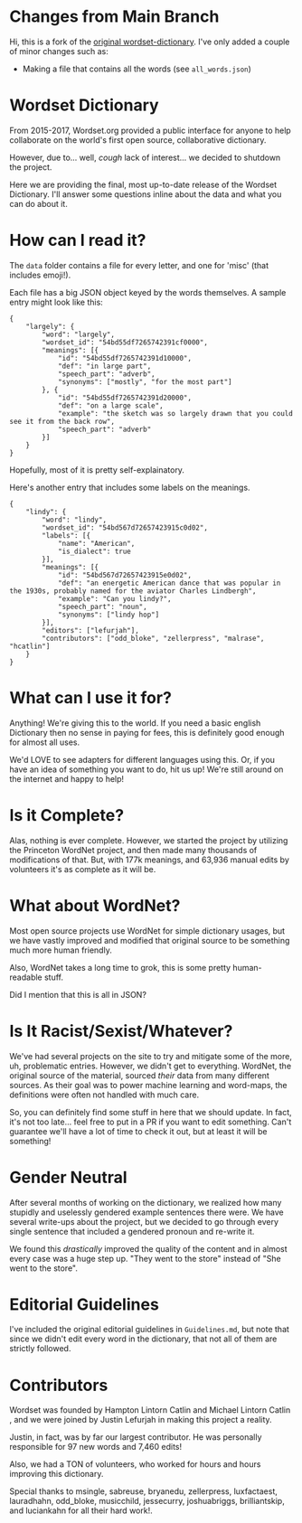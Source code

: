 # Changes from Main Branch
Hi, this is a fork of the [original wordset-dictionary](https://github.com/wordset/wordset-dictionary). I've only added a couple of minor changes such as:
- Making a file that contains all the words (see `all_words.json`)

Wordset Dictionary
==================

From 2015-2017, Wordset.org provided a public interface for anyone to help
collaborate on the world's first open source, collaborative dictionary.

However, due to... well, *cough* lack of interest... we decided to shutdown
the project.

Here we are providing the final, most up-to-date release of the Wordset
Dictionary. I'll answer some questions inline about the data and what you can
do about it.

How can I read it?
==================

The `data` folder contains a file for every letter, and one for 'misc' (that
includes emoji!).

Each file has a big JSON object keyed by the words themselves. A sample
entry might look like this:

```
{
    "largely": {
        "word": "largely",
        "wordset_id": "54bd55df7265742391cf0000",
        "meanings": [{
            "id": "54bd55df7265742391d10000",
            "def": "in large part",
            "speech_part": "adverb",
            "synonyms": ["mostly", "for the most part"]
        }, {
            "id": "54bd55df7265742391d20000",
            "def": "on a large scale",
            "example": "the sketch was so largely drawn that you could see it from the back row",
            "speech_part": "adverb"
        }]
    }
}
```

Hopefully, most of it is pretty self-explainatory.

Here's another entry that includes some labels on the meanings.

```
{
    "lindy": {
        "word": "lindy",
        "wordset_id": "54bd567d72657423915c0d02",
        "labels": [{
            "name": "American",
            "is_dialect": true
        }],
        "meanings": [{
            "id": "54bd567d72657423915e0d02",
            "def": "an energetic American dance that was popular in the 1930s, probably named for the aviator Charles Lindbergh",
            "example": "Can you lindy?",
            "speech_part": "noun",
            "synonyms": ["lindy hop"]
        }],
        "editors": ["lefurjah"],
        "contributors": ["odd_bloke", "zellerpress", "malrase", "hcatlin"]
    }
}
```

What can I use it for?
======================

Anything! We're giving this to the world. If you need a basic english Dictionary
then no sense in paying for fees, this is definitely good enough for almost
all uses.

We'd LOVE to see adapters for different languages using this. Or, if you have
an idea of something you want to do, hit us up! We're still around on the
internet and happy to help!

Is it Complete?
===============

Alas, nothing is ever complete. However, we started the project by utilizing
the Princeton WordNet project, and then made many thousands of modifications
of that. But, with 177k meanings, and 63,936 manual edits by volunteers it's as
complete as it will be.

What about WordNet?
===================

Most open source projects use WordNet for simple dictionary usages, but we
have vastly improved and modified that original source to be something much
more human friendly.

Also, WordNet takes a long time to grok, this is some pretty human-readable
stuff.

Did I mention that this is all in JSON?

Is It Racist/Sexist/Whatever?
=============================

We've had several projects on the site to try and mitigate some of the more,
uh, problematic entries. However, we didn't get to everything. WordNet, the
original source of the material, sourced *their* data from many different
sources. As their goal was to power machine learning and word-maps,
the definitions were often not handled with much care.

So, you can definitely find some stuff in here that we should update. In fact,
it's not too late... feel free to put in a PR if you want to edit something.
Can't guarantee we'll have a lot of time to check it out, but at least it will
be something!

Gender Neutral
==============

After several months of working on the dictionary, we realized how many stupidly
and uselessly gendered example sentences there were. We have several write-ups
about the project, but we decided to go through every single sentence that
included a gendered pronoun and re-write it.

We found this *drastically* improved the quality of the content and in almost
every case was a huge step up. "They went to the store" instead of "She went
to the store".

Editorial Guidelines
=======================

I've included the original editorial guidelines in `Guidelines.md`, but note
that since we didn't edit every word in the dictionary, that not all of them
are strictly followed.

Contributors
============

Wordset was founded by Hampton Lintorn Catlin <hcatlin> and Michael Lintorn
Catlin <malrase>, and we were joined by Justin Lefurjah <lefurjah> in making
this project a reality.

Justin, in fact, was by far our largest contributor. He was personally
responsible for 97 new words and 7,460 edits!

Also, we had a TON of volunteers, who worked for hours and hours improving
this dictionary.

Special thanks to msingle, sabreuse, bryanedu, zellerpress, luxfactaest,
lauradhahn, odd_bloke, musicchild, jessecurry, joshuabriggs, brilliantskip,
and luciankahn for all their hard work!.
